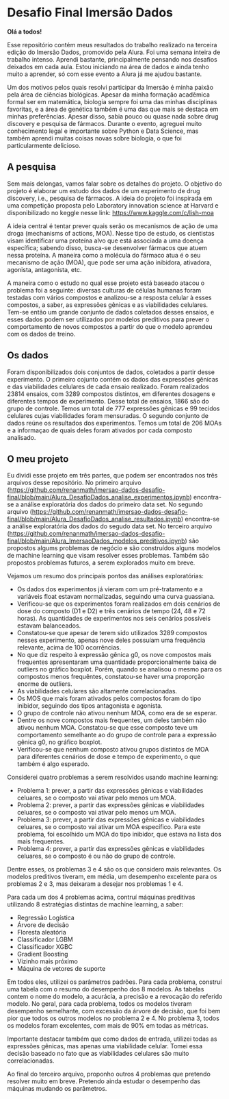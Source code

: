 
# Desafio Final Imersão Dados

**Olá a todos!**

Esse repositório contém meus resultados do trabalho realizado na terceira edição do Imersão Dados, promovido pela Alura. 
Foi uma semana inteira de trabalho intenso. Aprendi bastante, principalmente pensando nos desafios deixados em cada aula. Estou iniciando na área de dados e ainda tenho muito a aprender, só com esse evento a Alura já me ajudou bastante. 

Um dos motivos pelos quais resolvi participar da Imersão é minha paixão pela área de ciências biológicas. Apesar da minha formação acadêmica formal ser em matemática, biologia sempre foi uma das minhas disciplinas favoritas, e a área de genética também é uma das que mais se destaca em minhas preferências. Apesar disso, sabia pouco ou quase nada sobre drug discovery e pesquisa de fármacos. Durante o evento, agreguei muito conhecimento legal e importante sobre Python e Data Science, mas também aprendi muitas coisas novas sobre biologia, o que foi particularmente delicioso. 

## A pesquisa

Sem mais delongas, vamos falar sobre os detalhes do projeto. O objetivo do projeto é elaborar um estudo dos dados de um experimento de drug discovery, i.e., pesquisa de fármacos. A ideia do projeto foi inspirada em uma competição proposta pelo Laboratory innovation science at Harvard e disponibilizado no keggle nesse link:
https://www.kaggle.com/c/lish-moa


A ideia central é tentar prever quais serão os mecanismos de ação de uma droga (mechanisms of actions, MOA). Nesse tipo de estudo, os cientistas visam identificar uma proteína alvo que está associada a uma doença específica; sabendo disso, busca-se desenvolver fármacos que atuem nessa proteína. A maneira como a molécula do fármaco atua é o seu mecanismo de ação (MOA), que pode ser uma ação inibidora, ativadora, agonista, antagonista, etc. 

A maneira como o estudo no qual esse projeto está baseado atacou o problema foi a seguinte: diversas culturas de células humanas foram testadas com vários compostos e analizou-se a resposta celular à esses compostos, a saber, as expressões gênicas e as viabilidades celulares. Tem-se então um grande conjunto de dados coletados desses ensaios, e esses dados podem ser utilizados por modelos preditivos para prever o comportamento de novos compostos a partir do que o modelo aprendeu com os dados de treino. 

## Os dados
Foram disponibilizados dois conjuntos de dados, coletados a partir desse experimento. O primeiro cojunto contém os dados das expressões gênicas e das viabilidades celulares de cada ensaio realizado. Foram realizados 23814 ensaios, com 3289 compostos distintos, em diferentes dosagens e diferentes tempos de experimento. Desse total de ensaios, 1866 são do grupo de controle. Temos um total de 777 expressões gênicas e 99 tecidos celulares cujas viabilidades foram mensuradas. 
O segundo conjunto de dados reúne os resultados dos experimentos. Temos um total de 206 MOAs e a informaçao de quais deles foram ativados por cada composto analisado. 

## O meu projeto
Eu dividi esse projeto em três partes, que podem ser encontrados nos três arquivos desse repositório. 
No primeiro arquivo (https://github.com/renanmath/imersao-dados-desafio-final/blob/main/Alura_DesafioDados_analise_experimentos.ipynb) encontra-se a análise exploratória dos dados do primeiro data set.
No segundo arquivo (https://github.com/renanmath/imersao-dados-desafio-final/blob/main/Alura_DesafioDados_analise_resultados.ipynb) encontra-se a análise exploratória dos dados do segudo data set.
No terceiro arquivo (https://github.com/renanmath/imersao-dados-desafio-final/blob/main/Alura_ImersaoDados_modelos_preditivos.ipynb) são propostos algums problemas de negócio e são construídos alguns modelos de machine learning que visam resolver esses problemas. Também são propostos problemas futuros, a serem explorados muito em breve. 

Vejamos um resumo dos principais pontos das análises exploratórias:
- Os dados dos experimentos já vieram com um pré-tratamento e a variáveis float estavam normalizadas, seguindo uma curva guassiana. 
- Verificou-se que os experimentos foram realizados em dois cenários de dose do composto (D1 e D2) e três cenários de tempo (24, 48 e 72 horas). As quantidades de experimentos nos seis cenários possíveis estavam balanceados. 
- Constatou-se que apesar de terem sido utilizados 3289 compostos nesses experimento, apenas nove deles possuíam uma frequência relevante, acima de 100 ocorrências. 
- No que diz respeito à expressão gênica g0, os nove compostos mais frequentes apresentaram uma quantidade proporcionalmente baixa de outliers no gráfico boxplot. Porém, quando se analisou o mesmo para os compostos menos frequêntes, constatou-se haver uma proporção enorme de outliers. 
- As viabilidades celulares são altamente correlacionadas. 
- Os MOS que mais foram ativados pelos compostos foram do tipo inibidor, seguindo dos tipos antagonista e agonista. 
- O grupo de controle não ativou nenhum MOA, como era de se esperar.
- Dentre os nove compostos mais frequentes, um deles também não ativou nenhum MOA. Constatou-se que esse composto teve um comportamento semelhante ao do grupo de controle para a expressão gênica g0, no gráfico boxplot.
- Verificou-se que nenhum composto ativou grupos distintos de MOA para diferentes cenários de dose e tempo de experimento, o que também é algo esperado.

Considerei quatro problemas a serem resolvidos usando machine learning:
- Problema 1: prever, a partir das expressões gênicas e viabilidades celuares, se o composto vai ativar pelo menos um MOA. 
- Problema 2: prever, a partir das expressões gênicas e viabilidades celuares, se o composto vai ativar pelo menos um MOA. 
- Problema 3: prever, a partir das expressões gênicas e viabilidades celuares, se o composto vai ativar um MOA específico. Para este problema, foi escolhido um MOA do tipo inibidor, que estava na lista dos mais frequentes. 
- Problema 4: prever, a partir das expressões gênicas e viabilidades celuares, se o composto é ou não do grupo de controle.

Dentre esses, os problemas 3 e 4 são os que considero mais relevantes. Os modelos preditivos tiveram, em média, um desempenho excelente para os problemas 2 e 3, mas deixaram a desejar nos problemas 1 e 4. 

Para cada um dos 4 problemas acima, contruí máquinas preditivas utilizando 8 estratégias distintas de machine learning, a saber:
- Regressão Logística
- Árvore de decisão 
- Floresta aleatória
- Classificador LGBM
- Classificador XGBC
- Gradient Boosting
- Vizinho mais próximo
- Máquina de vetores de suporte

Em todos eles, utilizei os parâmetros padrões. Para cada problema, construí uma tabela com o resumo do desempenho dos 8 modelos. As tabelas contem o nome do modelo, a acurácia, a precisão e a revocação do referido modelo. No geral, para cada problema, todos os modelos tiveram desempenho semelhante, com excessão da árvore de decisão, que foi bem pior que todos os outros modelos no problema 2 e 4. No problema 3, todos os modelos foram excelentes, com mais de 90% em todas as métricas. 

Importante destacar também que como dados de entrada, utilizei todas as expressões gênicas, mas apenas uma viabilidade celular. Tomei essa decisão baseado no fato que as viabilidades celulares são muito correlacionadas.

Ao final do terceiro arquivo, proponho outros 4 problemas que pretendo resolver muito em breve. Pretendo ainda estudar o desempenho das máquinas mudando os parâmetros. 
